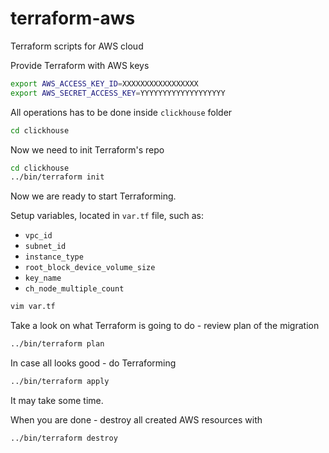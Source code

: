 # terraform-aws
Terraform scripts for AWS cloud

Provide Terraform with AWS keys
```bash
export AWS_ACCESS_KEY_ID=XXXXXXXXXXXXXXXXX
export AWS_SECRET_ACCESS_KEY=YYYYYYYYYYYYYYYYYYY
```

All operations has to be done inside `clickhouse` folder
```bash
cd clickhouse
```

Now we need to init Terraform's repo
```bash
cd clickhouse
../bin/terraform init
```

Now we are ready to start Terraforming.

Setup variables, located in `var.tf` file, such as:
  * `vpc_id`
  * `subnet_id`
  * `instance_type`
  * `root_block_device_volume_size`
  * `key_name`
  * `ch_node_multiple_count`

```bash
vim var.tf
```

Take a look on what Terraform is going to do - review plan of the migration
```bash
../bin/terraform plan
```

In case all looks good - do Terraforming

```bash
../bin/terraform apply
```
It may take some time.

When you are done - destroy all created AWS resources with
```bash
../bin/terraform destroy
```

